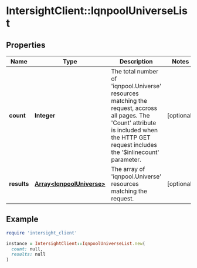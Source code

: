 # IntersightClient::IqnpoolUniverseList

## Properties

| Name | Type | Description | Notes |
| ---- | ---- | ----------- | ----- |
| **count** | **Integer** | The total number of &#39;iqnpool.Universe&#39; resources matching the request, accross all pages. The &#39;Count&#39; attribute is included when the HTTP GET request includes the &#39;$inlinecount&#39; parameter. | [optional] |
| **results** | [**Array&lt;IqnpoolUniverse&gt;**](IqnpoolUniverse.md) | The array of &#39;iqnpool.Universe&#39; resources matching the request. | [optional] |

## Example

```ruby
require 'intersight_client'

instance = IntersightClient::IqnpoolUniverseList.new(
  count: null,
  results: null
)
```

